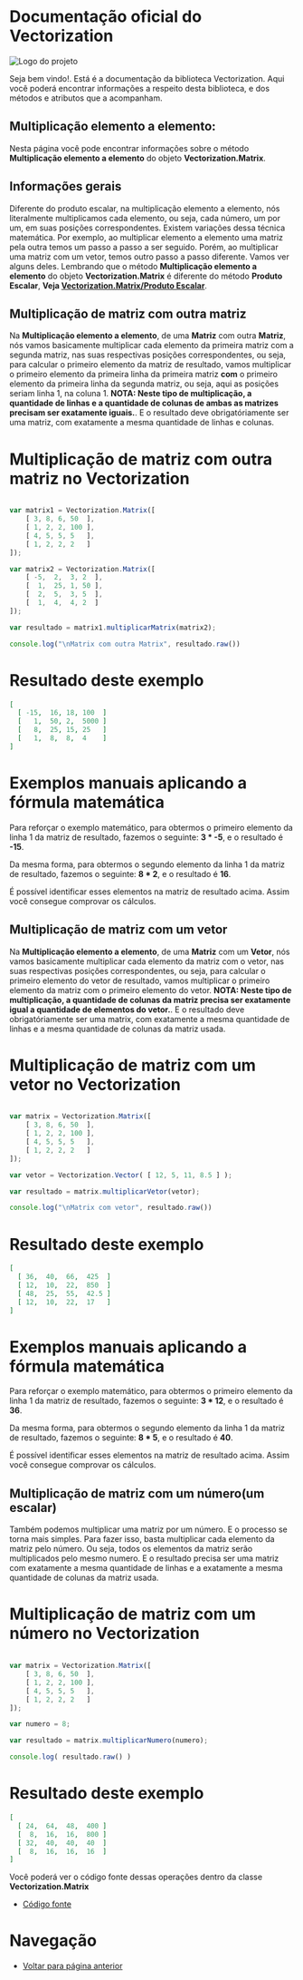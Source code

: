 # Documentação oficial do Vectorization
![Logo do projeto](https://github.com/WilliamJardim/Vectorization/blob/main/imagens/logo512x512.png)

Seja bem vindo!. Está é a documentação da biblioteca Vectorization.
Aqui você poderá encontrar informações a respeito desta biblioteca, e dos métodos e atributos que a acompanham.

## Multiplicação elemento a elemento:
Nesta página você pode encontrar informações sobre o método **Multiplicação elemento a elemento** do objeto **Vectorization.Matrix**. 

## Informações gerais
Diferente do produto escalar, na multiplicação elemento a elemento, nós literalmente multiplicamos cada elemento, ou seja, cada número, um por um, em suas posições correspondentes. Existem variações dessa técnica matemática. Por exemplo, ao multiplicar elemento a elemento uma matriz pela outra temos um passo a passo a ser seguido. Porém, ao multiplicar uma matriz com um vetor, temos outro passo a passo diferente. Vamos ver alguns deles. Lembrando que o método **Multiplicação elemento a elemento** do objeto **Vectorization.Matrix** é diferente do método **Produto Escalar**, **Veja [Vectorization.Matrix/Produto Escalar](../ProdutoEscalar/page.md)**.

## Multiplicação de matriz com outra matriz
Na **Multiplicação elemento a elemento**, de uma **Matriz** com outra **Matriz**, nós vamos basicamente multiplicar cada elemento da primeira matriz com a segunda matriz, nas suas respectivas posições correspondentes, ou seja, para calcular o primeiro elemento da matriz de resultado, vamos multiplicar o primeiro elemento da primeira linha da primeira matriz **com** o primeiro elemento da primeira linha da segunda matriz, ou seja, aqui as posições seriam linha 1, na coluna 1. **NOTA: Neste tipo de multiplicação, a quantidade de linhas e a quantidade de colunas de ambas as matrizes precisam ser exatamente iguais.**. E o resultado deve obrigatóriamente ser uma matriz, com exatamente a mesma quantidade de linhas e colunas.

# Multiplicação de matriz com outra matriz no Vectorization
```javascript

var matrix1 = Vectorization.Matrix([
    [ 3, 8, 6, 50  ],
    [ 1, 2, 2, 100 ],
    [ 4, 5, 5, 5   ],
    [ 1, 2, 2, 2   ]
]);

var matrix2 = Vectorization.Matrix([
    [ -5,  2,  3, 2  ],
    [  1,  25, 1, 50 ],
    [  2,  5,  3, 5  ],
    [  1,  4,  4, 2  ]
]);

var resultado = matrix1.multiplicarMatrix(matrix2);

console.log("\nMatrix com outra Matrix", resultado.raw())
```

# Resultado deste exemplo
```json
[
  [ -15,  16, 18, 100  ]
  [   1,  50, 2,  5000 ]
  [   8,  25, 15, 25   ]
  [   1,  8,  8,  4    ]
]
```

# Exemplos manuais aplicando a fórmula matemática
Para reforçar o exemplo matemático, para obtermos o primeiro elemento da linha 1 da matriz de resultado, fazemos o seguinte: **3 * -5**, e o resultado é **-15**.

Da mesma forma, para obtermos o segundo elemento da linha 1 da matriz de resultado, fazemos o seguinte: **8 * 2**, e o resultado é **16**.

É possível identificar esses elementos na matriz de resultado acima. Assim você consegue comprovar os cálculos.


## Multiplicação de matriz com um vetor
Na **Multiplicação elemento a elemento**, de uma **Matriz** com um **Vetor**, nós vamos basicamente multiplicar cada elemento da matriz com o vetor, nas suas respectivas posições correspondentes, ou seja, para calcular o primeiro elemento do vetor de resultado, vamos multiplicar o primeiro elemento da matriz com o primeiro elemento do vetor. **NOTA: Neste tipo de multiplicação, a quantidade de colunas da matriz precisa ser exatamente igual a quantidade de elementos do vetor.**. E o resultado deve obrigatóriamente ser uma matrix, com exatamente a mesma quantidade de linhas e a mesma quantidade de colunas da matriz usada.

# Multiplicação de matriz com um vetor no Vectorization
```javascript

var matrix = Vectorization.Matrix([
    [ 3, 8, 6, 50  ],
    [ 1, 2, 2, 100 ],
    [ 4, 5, 5, 5   ],
    [ 1, 2, 2, 2   ]
]);

var vetor = Vectorization.Vector( [ 12, 5, 11, 8.5 ] );

var resultado = matrix.multiplicarVetor(vetor);

console.log("\nMatrix com vetor", resultado.raw())
```

# Resultado deste exemplo
```json
[
  [ 36,  40,  66,  425  ]
  [ 12,  10,  22,  850  ]
  [ 48,  25,  55,  42.5 ] 
  [ 12,  10,  22,  17   ]
]
```

# Exemplos manuais aplicando a fórmula matemática
Para reforçar o exemplo matemático, para obtermos o primeiro elemento da linha 1 da matriz de resultado, fazemos o seguinte: **3 * 12**, e o resultado é **36**.

Da mesma forma, para obtermos o segundo elemento da linha 1 da matriz de resultado, fazemos o seguinte: **8 * 5**, e o resultado é **40**.

É possível identificar esses elementos na matriz de resultado acima. Assim você consegue comprovar os cálculos.

## Multiplicação de matriz com um número(um escalar)
Também podemos multiplicar uma matriz por um número. E o processo se torna mais simples. Para fazer isso, basta multiplicar cada elemento da matriz pelo número. Ou seja, todos os elementos da matriz serão multiplicados pelo mesmo numero. E o resultado precisa ser uma matriz com exatamente a mesma quantidade de linhas e a exatamente a mesma quantidade de colunas da matriz usada.

# Multiplicação de matriz com um número no Vectorization
```javascript

var matrix = Vectorization.Matrix([
    [ 3, 8, 6, 50  ],
    [ 1, 2, 2, 100 ],
    [ 4, 5, 5, 5   ],
    [ 1, 2, 2, 2   ]
]);

var numero = 8;

var resultado = matrix.multiplicarNumero(numero);

console.log( resultado.raw() )

```

# Resultado deste exemplo
```json
[
  [ 24,  64,  48,  400 ]
  [  8,  16,  16,  800 ] 
  [ 32,  40,  40,  40  ] 
  [  8,  16,  16,  16  ]
]
```

Você poderá ver o código fonte dessas operações dentro da classe **Vectorization.Matrix**
* [Código fonte](https://github.com/WilliamJardim/Vectorization/blob/main/src/Matrix.js)

# Navegação
* [Voltar para página anterior](../page.md)

